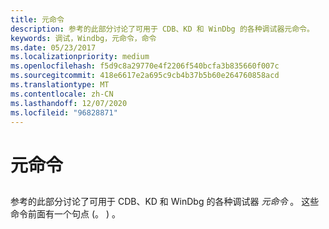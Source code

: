 ```yaml
---
title: 元命令
description: 参考的此部分讨论了可用于 CDB、KD 和 WinDbg 的各种调试器元命令。
keywords: 调试，Windbg，元命令，命令
ms.date: 05/23/2017
ms.localizationpriority: medium
ms.openlocfilehash: f5d9c8a29770e4f2206f540bcfa3b835660f007c
ms.sourcegitcommit: 418e6617e2a695c9cb4b37b5b60e264760858acd
ms.translationtype: MT
ms.contentlocale: zh-CN
ms.lasthandoff: 12/07/2020
ms.locfileid: "96828871"
---
```

# <a name="meta-commands"></a>元命令


## <span id="ddk_meta_commands_dbg"></span><span id="DDK_META_COMMANDS_DBG"></span>


参考的此部分讨论了可用于 CDB、KD 和 WinDbg 的各种调试器 *元命令* 。 这些命令前面有一个句点 (。 ) 。

 

 





